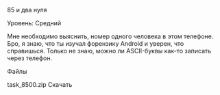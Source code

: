 85 и два нуля

Уровень: Средний

Мне необходимо выяснить, номер одного человека в этом телефоне. Бро, я знаю, что ты изучал форензику Android и уверен, что справишься. Только не знаю, можно ли ASCII-буквы как-то записать через телефон.

Файлы

task_8500.zip
Скачать
